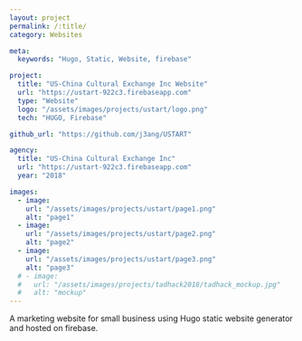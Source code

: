 ```yaml
---
layout: project
permalink: /:title/
category: Websites

meta:
  keywords: "Hugo, Static, Website, firebase"

project:
  title: "US-China Cultural Exchange Inc Website"
  url: "https://ustart-922c3.firebaseapp.com"
  type: "Website"
  logo: "/assets/images/projects/ustart/logo.png"
  tech: "HUGO, Firebase"

github_url: "https://github.com/j3ang/USTART"

agency:
  title: "US-China Cultural Exchange Inc"
  url: "https://ustart-922c3.firebaseapp.com"
  year: "2018"

images:
  - image:
    url: "/assets/images/projects/ustart/page1.png"
    alt: "page1"
  - image:
    url: "/assets/images/projects/ustart/page2.png"
    alt: "page2"
  - image:
    url: "/assets/images/projects/ustart/page3.png"
    alt: "page3"
  # - image:
  #   url: "/assets/images/projects/tadhack2018/tadhack_mockup.jpg"
  #   alt: "mockup"
---
```

<p>A marketing website for small business using Hugo static website generator and hosted on firebase.</p>
 